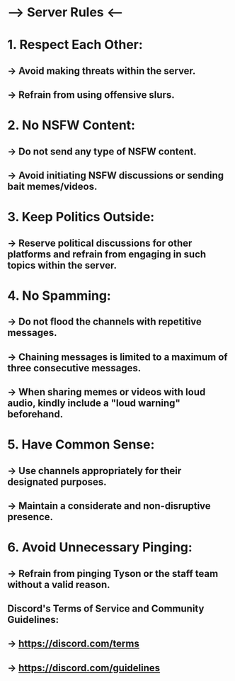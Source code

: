 # --> Server Rules <--

# 1. Respect Each Other:
## -> Avoid making threats within the server.
## -> Refrain from using offensive slurs.

# 2. No NSFW Content:
## -> Do not send any type of NSFW content.
## -> Avoid initiating NSFW discussions or sending bait memes/videos.

# 3. Keep Politics Outside:
## -> Reserve political discussions for other platforms and refrain from engaging in such topics within the server.

# 4. No Spamming:
## -> Do not flood the channels with repetitive messages.
## -> Chaining messages is limited to a maximum of three consecutive messages.
## -> When sharing memes or videos with loud audio, kindly include a "loud warning" beforehand.

# 5. Have Common Sense:
## -> Use channels appropriately for their designated purposes.
## -> Maintain a considerate and non-disruptive presence.

# 6. Avoid Unnecessary Pinging:
## -> Refrain from pinging Tyson or the staff team without a valid reason.

## Discord's Terms of Service and Community Guidelines:
## -> https://discord.com/terms
## -> https://discord.com/guidelines
